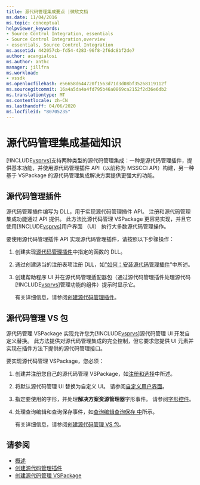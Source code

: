 ```yaml
---
title: 源代码管理集成要点 |微软文档
ms.date: 11/04/2016
ms.topic: conceptual
helpviewer_keywords:
- Source Control Integration, essentials
- Source Control Integration,overview
- essentials, Source Control Integration
ms.assetid: 442057cb-fd54-4283-96f8-2f6dc8bf2de7
author: acangialosi
ms.author: anthc
manager: jillfra
ms.workload:
- vssdk
ms.openlocfilehash: e56658d644720f1563d71d3d08bf35268119112f
ms.sourcegitcommit: 16a4a5da4a4fd795b46a0869ca2152f2d36e6db2
ms.translationtype: MT
ms.contentlocale: zh-CN
ms.lasthandoff: 04/06/2020
ms.locfileid: "80705235"
---
```

# <a name="source-control-integration-essentials"></a>源代码管理集成基础知识
[!INCLUDE[vsprvs](../../code-quality/includes/vsprvs_md.md)]支持两种类型的源代码管理集成：一种是源代码管理插件，提供基本功能，并使用源代码管理插件 API（以前称为 MSSCCI API）构建，另一种基于 VSPackage 的源代码管理集成解决方案提供更强大的功能。

## <a name="source-control-plug-in"></a>源代码管理插件
 源代码管理插件编写为 DLL，用于实现源代码管理插件 API。 注册和源代码管理集成功能通过 API 提供。 此方法比源代码管理 VSPackage 更容易实现，并且它使用[!INCLUDE[vsprvs](../../code-quality/includes/vsprvs_md.md)]用户界面 （UI） 执行大多数源代码管理操作。

 要使用源代码管理插件 API 实现源代码管理插件，请按照以下步骤操作：

1. 创建实现[源代码管理插件](../../extensibility/source-control-plug-ins.md)中指定的函数的 DLL。

2. 通过创建适当的注册表项注册 DLL，如["如何：安装源代码管理插件](../../extensibility/internals/how-to-install-a-source-control-plug-in.md)"中所述。

3. 创建帮助程序 UI 并在源代码管理适配器包（通过源代码管理插件处理源代码[!INCLUDE[vsprvs](../../code-quality/includes/vsprvs_md.md)]管理功能的组件）提示时显示它。

   有关详细信息，请参阅[创建源代码管理插件](../../extensibility/internals/creating-a-source-control-plug-in.md)。

## <a name="source-control-vspackage"></a>源代码管理 VS 包
 源代码管理 VSPackage 实现允许您为[!INCLUDE[vsprvs](../../code-quality/includes/vsprvs_md.md)]源代码管理 UI 开发自定义替换。 此方法提供对源代码管理集成的完全控制，但它要求您提供 UI 元素并实现在插件方法下提供的源代码管理接口。

 要实现源代码管理 VSPackage，您必须：

1. 创建并注册您自己的源代码管理 VSPackage，如[注册和选择](../../extensibility/internals/registration-and-selection-source-control-vspackage.md)中所述。

2. 将默认源代码管理 UI 替换为自定义 UI。 请参阅[自定义用户界面](../../extensibility/internals/custom-user-interface-source-control-vspackage.md)。

3. 指定要使用的字形，并处理**解决方案资源管理器**字形事件。 请参阅[字形控件](../../extensibility/internals/glyph-control-source-control-vspackage.md)。

4. 处理查询编辑和查询保存事件，如[查询编辑查询保存 中](../../extensibility/internals/query-edit-query-save-source-control-vspackage.md)所示。

   有关详细信息，请参阅[创建源代码管理 VS 包](../../extensibility/internals/creating-a-source-control-vspackage.md)。

## <a name="see-also"></a>请参阅
- [概述](../../extensibility/internals/source-control-integration-overview.md)
- [创建源代码管理插件](../../extensibility/internals/creating-a-source-control-plug-in.md)
- [创建源代码管理 VSPackage](../../extensibility/internals/creating-a-source-control-vspackage.md)
